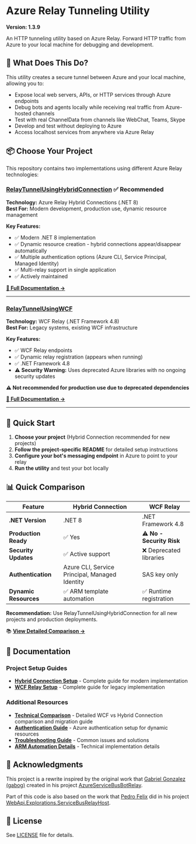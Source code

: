 # Azure Relay Tunneling Utility

**Version: 1.3.9**

An HTTP tunneling utility based on Azure Relay. Forward HTTP traffic from Azure to your local machine for debugging and development.

## 🎯 What Does This Do?

This utility creates a secure tunnel between Azure and your local machine, allowing you to:
- Expose local web servers, APIs, or HTTP services through Azure endpoints
- Debug bots and agents locally while receiving real traffic from Azure-hosted channels
- Test with real ChannelData from channels like WebChat, Teams, Skype
- Develop and test without deploying to Azure
- Access localhost services from anywhere via Azure Relay

## 📦 Choose Your Project

This repository contains two implementations using different Azure Relay technologies:

### [RelayTunnelUsingHybridConnection](Src/RelayTunnelUsingHybridConnection/README.md) ✅ **Recommended**
**Technology:** Azure Relay Hybrid Connections (.NET 8)  
**Best For:** Modern development, production use, dynamic resource management

**Key Features:**
- ✅ Modern .NET 8 implementation
- ✅ Dynamic resource creation - hybrid connections appear/disappear automatically
- ✅ Multiple authentication options (Azure CLI, Service Principal, Managed Identity)
- ✅ Multi-relay support in single application
- ✅ Actively maintained

**[📖 Full Documentation →](Src/RelayTunnelUsingHybridConnection/README.md)**

---

### [RelayTunnelUsingWCF](Src/RelayTunnelUsingWCF/README.md)
**Technology:** WCF Relay (.NET Framework 4.8)  
**Best For:** Legacy systems, existing WCF infrastructure

**Key Features:**
- ✅ WCF Relay endpoints
- ✅ Dynamic relay registration (appears when running)
- ✅ .NET Framework 4.8
- ⚠️ **Security Warning:** Uses deprecated Azure libraries with no ongoing security updates

**⚠️ Not recommended for production use due to deprecated dependencies**

**[📖 Full Documentation →](Src/RelayTunnelUsingWCF/README.md)**

---

## 🚀 Quick Start

1. **Choose your project** (Hybrid Connection recommended for new projects)
2. **Follow the project-specific README** for detailed setup instructions
3. **Configure your bot's messaging endpoint** in Azure to point to your relay
4. **Run the utility** and test your bot locally

## 📊 Quick Comparison

| Feature | Hybrid Connection | WCF Relay |
|---------|------------------|-----------|
| **.NET Version** | .NET 8 | .NET Framework 4.8 |
| **Production Ready** | ✅ Yes | ⚠️ **No - Security Risk** |
| **Security Updates** | ✅ Active support | ❌ Deprecated libraries |
| **Authentication** | Azure CLI, Service Principal, Managed Identity | SAS key only |
| **Dynamic Resources** | ✅ ARM template automation | ✅ Runtime registration |

**Recommendation:** Use RelayTunnelUsingHybridConnection for all new projects and production deployments.

📚 **[View Detailed Comparison →](docs/COMPARISON.md)**

## 📖 Documentation

### Project Setup Guides
- **[Hybrid Connection Setup](Src/RelayTunnelUsingHybridConnection/README.md)** - Complete guide for modern implementation
- **[WCF Relay Setup](Src/RelayTunnelUsingWCF/README.md)** - Complete guide for legacy implementation

### Additional Resources
- **[Technical Comparison](docs/COMPARISON.md)** - Detailed WCF vs Hybrid Connection comparison and migration guide
- **[Authentication Guide](docs/AUTHENTICATION.md)** - Azure authentication setup for dynamic resources
- **[Troubleshooting Guide](docs/TROUBLESHOOTING.md)** - Common issues and solutions
- **[ARM Automation Details](Src/RelayTunnelUsingHybridConnection/README_ARM_AUTOMATION.md)** - Technical implementation details

## 🙏 Acknowledgments

This project is a rewrite inspired by the original work that [Gabriel Gonzalez (gabog)](https://github.com/gabog) created in his project [AzureServiceBusBotRelay](https://github.com/gabog/AzureServiceBusBotRelay).

Part of this code is also based on the work that [Pedro Felix](https://github.com/pmhsfelix) did in his project [WebApi.Explorations.ServiceBusRelayHost](https://github.com/pmhsfelix/WebApi.Explorations.ServiceBusRelayHost).

## 📝 License

See [LICENSE](LICENSE) file for details.
